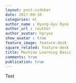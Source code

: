 ```yaml
---
layout: post-sidebar
date: 2017-09-10
categories: ml
author_name : Hyung-Gyu Ryoo
author_url : /author
author_avatar: hgryoo
show_avatar : true
feature_image: feature-desk
square_related: feature-desk
title: Machine Learning Basic
comments: true
publication: true
---
```


Test
